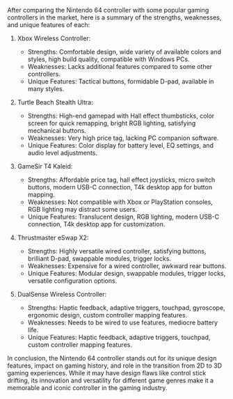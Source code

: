 After comparing the Nintendo 64 controller with some popular gaming controllers in the market, here is a summary of the strengths, weaknesses, and unique features of each:

1. Xbox Wireless Controller:
   - Strengths: Comfortable design, wide variety of available colors and styles, high build quality, compatible with Windows PCs.
   - Weaknesses: Lacks additional features compared to some other controllers.
   - Unique Features: Tactical buttons, formidable D-pad, available in many styles.

2. Turtle Beach Stealth Ultra:
   - Strengths: High-end gamepad with Hall effect thumbsticks, color screen for quick remapping, bright RGB lighting, satisfying mechanical buttons.
   - Weaknesses: Very high price tag, lacking PC companion software.
   - Unique Features: Color display for battery level, EQ settings, and audio level adjustments.

3. GameSir T4 Kaleid:
   - Strengths: Affordable price tag, hall effect joysticks, micro switch buttons, modern USB-C connection, T4k desktop app for button mapping.
   - Weaknesses: Not compatible with Xbox or PlayStation consoles, RGB lighting may distract some users.
   - Unique Features: Translucent design, RGB lighting, modern USB-C connection, T4k desktop app for customization.

4. Thrustmaster eSwap X2:
   - Strengths: Highly versatile wired controller, satisfying buttons, brilliant D-pad, swappable modules, trigger locks.
   - Weaknesses: Expensive for a wired controller, awkward rear buttons.
   - Unique Features: Modular design, swappable modules, trigger locks, versatile configuration options.

5. DualSense Wireless Controller:
   - Strengths: Haptic feedback, adaptive triggers, touchpad, gyroscope, ergonomic design, custom controller mapping features.
   - Weaknesses: Needs to be wired to use features, mediocre battery life.
   - Unique Features: Haptic feedback, adaptive triggers, touchpad, custom controller mapping features.

In conclusion, the Nintendo 64 controller stands out for its unique design features, impact on gaming history, and role in the transition from 2D to 3D gaming experiences. While it may have design flaws like control stick drifting, its innovation and versatility for different game genres make it a memorable and iconic controller in the gaming industry.